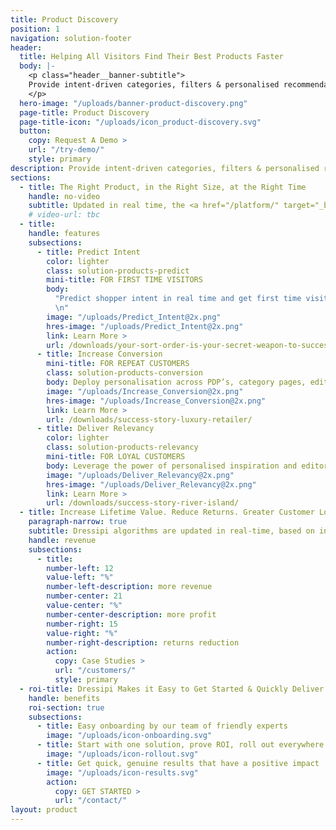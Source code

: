 ```yaml
---
title: Product Discovery
position: 1
navigation: solution-footer
header:
  title: Helping All Visitors Find Their Best Products Faster
  body: |-
    <p class="header__banner-subtitle">
    Provide intent-driven categories, filters & personalised recommendations for first time visitors as well as repeat customers
    </p>
  hero-image: "/uploads/banner-product-discovery.png"
  page-title: Product Discovery
  page-title-icon: "/uploads/icon_product-discovery.svg"
  button:
    copy: Request A Demo >
    url: "/try-demo/"
    style: primary
description: Provide intent-driven categories, filters & personalised recommendations for first time visitors as well as repeat customers
sections:
  - title: The Right Product, in the Right Size, at the Right Time
    handle: no-video
    subtitle: Updated in real time, the <a href="/platform/" target="_blank"> Dressipi platform</a> delivers relevant products & inspiration online, in-store, in-app, email and through new journeys of the future (VR & AR).
    # video-url: tbc
  - title:
    handle: features
    subsections:
      - title: Predict Intent
        color: lighter
        class: solution-products-predict
        mini-title: FOR FIRST TIME VISITORS
        body:
          "Predict shopper intent in real time and get first time visitors to make one more click & start them on a journey of personalised product discovery
          \n"
        image: "/uploads/Predict_Intent@2x.png"
        hres-image: "/uploads/Predict_Intent@2x.png"
        link: Learn More >
        url: /downloads/your-sort-order-is-your-secret-weapon-to-success/
      - title: Increase Conversion
        mini-title: FOR REPEAT CUSTOMERS
        class: solution-products-conversion
        body: Deploy personalisation across PDP’s, category pages, editorial themes and filters to increase conversion across the board
        image: "/uploads/Increase_Conversion@2x.png"
        hres-image: "/uploads/Increase_Conversion@2x.png"
        link: Learn More >
        url: /downloads/success-story-luxury-retailer/
      - title: Deliver Relevancy
        color: lighter
        class: solution-products-relevancy
        mini-title: FOR LOYAL CUSTOMERS
        body: Leverage the power of personalised inspiration and editorial to demonstrate how much you know and understand your loyal customers
        image: "/uploads/Deliver_Relevancy@2x.png"
        hres-image: "/uploads/Deliver_Relevancy@2x.png"
        link: Learn More >
        url: /downloads/success-story-river-island/
  - title: Increase Lifetime Value. Reduce Returns. Greater Customer Loyalty.
    paragraph-narrow: true
    subtitle: Dressipi algorithms are updated in real-time, based on in-session customer behaviour and changes in product availability so our clients deliver on their key KPI’s.
    handle: revenue
    subsections:
      - title:
        number-left: 12
        value-left: "%"
        number-left-description: more revenue
        number-center: 21
        value-center: "%"
        number-center-description: more profit
        number-right: 15
        value-right: "%"
        number-right-description: returns reduction
        action:
          copy: Case Studies >
          url: "/customers/"
          style: primary
  - roi-title: Dressipi Makes it Easy to Get Started & Quickly Deliver ROI
    handle: benefits
    roi-section: true
    subsections:
      - title: Easy onboarding by our team of friendly experts
        image: "/uploads/icon-onboarding.svg"
      - title: Start with one solution, prove ROI, roll out everywhere
        image: "/uploads/icon-rollout.svg"
      - title: Get quick, genuine results that have a positive impact
        image: "/uploads/icon-results.svg"
        action:
          copy: GET STARTED >
          url: "/contact/"
layout: product
---
```

